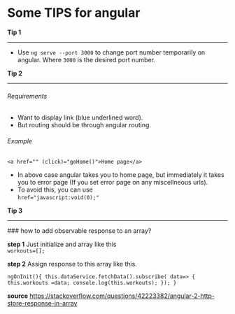 # Some TIPS for angular
**Tip 1** <hr>
- Use `ng serve --port 3000` to change port number temporarily on angular. Where `3000` is the desired port number.

**Tip 2**  <hr>

###### Requirements
- Want to display link (blue underlined word).  
- But routing should be through angular routing.
###### Example 
`<a href="" (click)="goHome()">Home page</a>`  
- In above case angular takes you to home page, but immediately it takes you to error page (If you set error page on any miscellneous urls).
- To avoid this, you can use   
`href="javascript:void(0);"`


**Tip 3**
<hr>
### how to add observable response to an array?

**step 1**
Just initialize and array like this  
`workouts=[];`

**step 2** 
Assign response to this array like this.  

`ngOnInit(){
  this.dataService.fetchData().subscribe(
    data=> {
      this.workouts =data;
      console.log(this.workouts);
    });
}`

**source**
https://stackoverflow.com/questions/42223382/angular-2-http-store-response-in-array